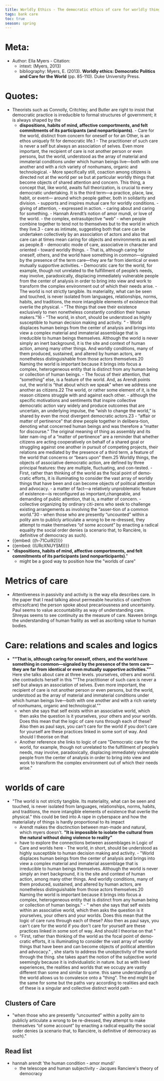 ```yaml
---
title: Worldly Ethics - The democratic ethics of care for worldly things
tags: bank care
toc: true
season: spring
---
```


# Meta: 
   - Author: Ella Myers
    - Citation:
        - intext: (Myers, 2013)
        - bibliography: Myers, E. (2013). __Worldly ethics: Democratic Politics and Care for the World__ (pp. 85-110). Duke University Press.

# Quotes: 
   - Theorists such as Connolly, Critchley, and Butler are right to insist that democratic practice is irreducible to formal structures of government; it is always shaped by the 
        - **dispositions, habits of mind, affective comportments, and felt commitments of its participants (and nonparticipants)**.
    - Care for the world, distinct from concern for oneself or for an Other, is an ethos uniquely fit for democratic life.1
    - The practitioner of such care is never a self but always an association of selves. Even more important, the recipient of care is not another person or even persons, but the world, understood as the array of material and immaterial conditions under which human beings live—both with one another and with a rich variety of nonhumans, organic and technological.
    - More specifically still, coaction among citizens is directed not at the world per se but at particular worldly things that become objects of shared attention and concern. This thing, a concept that, like world, awaits full theorization, is crucial to every democratic undertaking. It is the third term—a practice, place, law, habit, or event— around which people gather, both in solidarity and division.
    - supports and inspires mutual care for worldly conditions.
    - giving of attention,
    - expressed in action.
    - caring about and caring for something.
    - Hannah Arendt’s notion of amor mundi, or love of the world.
    - the complex, extrasubjective “web”
    - when people combine together to tend not to themselves but to the world in which they live.3
    - care as intimate, suggesting both that care can be undertaken collectively by an association of actors and also that care can at times mean caring for objects and environments as well as people.8
    - democratic mode of care, associative in character and oriented
    - toward worldly things.
    - That is, although caring for oneself, others, and the world have something in common—signaled by the presence of the term care—they are far from identical or even mutually supportive activities.
    - Democratic care for the world, for example, though not unrelated to the fulfillment of people’s needs, may involve, paradoxically, displacing immediately vulnerable people from the center of analysis in order to bring into view and work to transform the complex environment out of which their needs arise.
    - The world is not strictly tangible. Its materiality, what can be seen and touched, is never isolated from languages, relationships, norms, habits, and traditions, the more intangible elements of existence that overlie the physical.
    - “The things that owe their existence exclusively to men nonetheless constantly condition their human makers.”16
    - "The world, in short, should be understood as highly susceptible to human decision making and activity. "
    - World displaces human beings from the center of analysis and brings into view a complex material and immaterial assemblage that is irreducible to human beings themselves. Although the world is never simply an inert background, it is the site and context of human action, among many other things. And worldly conditions, many of them produced, sustained, and altered by human actors, are nonetheless distinguishable from those actors themselves.20 Naming the world is important because it brings into focus a complex, heterogeneous entity that is distinct from any human being or collection of human beings.
    - The focus of their attention, that “something” else, is a feature of the world. And, as Arendt points out, the world is “that about which we speak” when we address one another as citizens.22 The world, or rather some element of it, is the reason citizens struggle with and against each other.
    - although the specific motivations and sentiments that inspire collective democratic action vary widely and produce outcomes that are uncertain, an underlying impulse, the “wish to change the world,” is shared by even the most divergent democratic actors.23
    - “affair or matter of pertinence” that drew people together in delibera-tion, denoting what concerned human beings and was therefore a “matter for discourse.” The original meaning of thing as assembly and its later nam-ing of a “matter of pertinence” are a reminder that whether citizens are acting cooperatively on behalf of a shared goal or struggling against one another in pursuit of competing projects, their relations are mediated by the presence of a third term, a feature of the world that concerns or “bears upon” them.25 Worldly things, the objects of associative democratic action, are defined by three principal features: they are multiple, fluctuating, and con-tested.
    - First, rather than thinking of the world as the focal point of demo-cratic efforts, it is illuminating to consider the vast array of worldly things that have been and can become objects of political attention and advocacy.
    - a matter of fact—a relatively unproblematic feature of existence—is reconfigured as important,changeable, and demanding of public attention, that is, a matter of concern.
    - collective organizing by ordinary citi-zens who seek to challenge existing arrangements as involving the “asser-tion of a common world.”30
    - when those who are presently “uncounted” within a polity aim to publicly articulate a wrong to be re-dressed, they attempt to make themselves “of some account” by enacting a radical equality the social order denies (a scenario that, to Rancière, is definitive of democracy as such).
- {{embed: ((h-71Cui92))}}
- {{embed: ((URcXNUYSM))}}
- "**dispositions, habits of mind, affective comportments, and felt commitments of its participants (and nonparticipants)**."
    - might be a good way to position how the "worlds of care" 
# Metrics of care    
- Attentiveness in passivity and activity is the way ella describes care. In the paper that I read talking about permeable heuristics of care(from ethicsofcare) the person spoke about precariousness and uncertainity. Paul seems to value accountability as way of understanding care. Shreyas seems to see continuity as the measure of care. Naveen brings the understanding of human fraility as well as ascribing value to human bodies. 
# Care: relations and scales and logics
   - __""That is, although caring for oneself, others, and the world have something in common—signaled by the presence of the term care—they are far from identical or even mutually supportive activities.""__ Here she talks about care at three levels. yourselves, others and world. she contradicts herself in this ""The practitioner of such care is never a self but always an association of selves. Even more important, the recipient of care is not another person or even persons, but the world, understood as the array of material and immaterial conditions under which human beings live—both with one another and with a rich variety of nonhumans, organic and technological.""
        -  when she says that self exists within an associative world, which then asks the question is it yourselves, your others and your worlds. Does this mean that the logic of care runs through each of these? Also then as paul says, you can't care for the world if you don't care for yourself are these practices linked in some sort of way. And should I theorise on that 
        - Another reference she links to logic of care "Democratic care for the world, for example, though not unrelated to the fulfillment of people’s needs, may involve, paradoxically, displacing immediately vulnerable people from the center of analysis in order to bring into view and work to transform the complex environment out of which their needs arise."
# worlds of care
   - "The world is not strictly tangible. Its materiality, what can be seen and touched, is never isolated from languages, relationships, norms, habits, and traditions, the more intangible elements of existence that overlie the physical." this could be tied into A rape in cyberspace and how the materialiaty of things is hardly proportional to its impact
        - Arendt makes the disctinction between man-made and natural, which myers doesn't. __"It is impossible to isolate the cultural from the natural without doing violence to reality"__
        - have to explore the connections between assemblages in Logic of Care and worlds here
    - The world, in short, should be understood as highly susceptible to human decision making and activity. 
    - "World displaces human beings from the center of analysis and brings into view a complex material and immaterial assemblage that is irreducible to human beings themselves. Although the world is never simply an inert background, it is the site and context of human action, among many other things. And worldly conditions, many of them produced, sustained, and altered by human actors, are nonetheless distinguishable from those actors themselves.20 Naming the world is important because it brings into focus a complex, heterogeneous entity that is distinct from any human being or collection of human beings."
    - " when she says that self exists within an associative world, which then asks the question is it yourselves, your others and your worlds. Does this mean that the logic of care runs through each of these? Also then as paul says, you can't care for the world if you don't care for yourself are these practices linked in some sort of way. And should I theorise on that "
        - "First, rather than thinking of the world as the focal point of demo-cratic efforts, it is illuminating to consider the vast array of worldly things that have been and can become objects of political attention and advocacy." , she starts to address the unobjectivity of the world through the thing. she takes apart the notion of the subjective world seemingly because it is individualistic in nature. but as with lived experiences, the realities and worlds that we occupy are vastly different than some and similar to some. this same understanding of the world allows us to convalesce onto a "thing". The end might be the same for some but the paths vary according to realities and each of these is a singular and collective distinct world path
    - 
## Clusters of Care
   - "when those who are presently “uncounted” within a polity aim to publicly articulate a wrong to be re-dressed, they attempt to make themselves “of some account” by enacting a radical equality the social order denies (a scenario that, to Rancière, is definitive of democracy as such)."
  
## Read list
   - hannah arendt 'the human condition - amor mundi' 
        - the telescope and human subjectivity
    - Jacques Ranciere's theory of democracy
